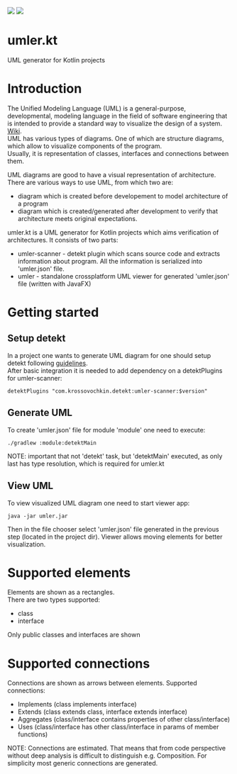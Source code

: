 [![](https://img.shields.io/badge/umler--viewer-v0.1.0-green)](https://github.com/krossovochkin/umler.kt/releases/tag/v0.1.0) [![](https://img.shields.io/badge/umler--scanner-v0.1.0-blue)](https://bintray.com/krossovochkin/umler.kt/umler-scanner)

# umler.kt
UML generator for Kotlin projects

# Introduction
The Unified Modeling Language (UML) is a general-purpose, developmental, modeling language in the field of software engineering that is intended to provide a standard way to visualize the design of a system. [Wiki](https://en.wikipedia.org/wiki/Unified_Modeling_Language).  
UML has various types of diagrams. One of which are structure diagrams, which allow to visualize components of the program.  
Usually, it is representation of classes, interfaces and connections between them.

UML diagrams are good to have a visual representation of architecture.  
There are various ways to use UML, from which two are:
- diagram which is created before developement to model architecture of a program
- diagram which is created/generated after development to verify that architecture meets original expectations.

umler.kt is a UML generator for Kotlin projects which aims verification of architectures.
It consists of two parts:
- umler-scanner - detekt plugin which scans source code and extracts information about program. All the information is serialized into 'umler.json' file.
- umler - standalone crossplatform UML viewer for generated 'umler.json' file (written with JavaFX)

# Getting started

## Setup detekt

In a project one wants to generate UML diagram for one should setup detekt following [guidelines](https://github.com/detekt/detekt).  
After basic integration it is needed to add dependency on a detektPlugins for umler-scanner:

```
detektPlugins "com.krossovochkin.detekt:umler-scanner:$version"
```

## Generate UML

To create 'umler.json' file for module 'module' one need to execute:

```
./gradlew :module:detektMain
```

NOTE: important that not 'detekt' task, but 'detektMain' executed, as only last has type resolution, which is required for umler.kt

## View UML

To view visualized UML diagram one need to start viewer app:

```
java -jar umler.jar
```
Then in the file chooser select 'umler.json' file generated in the previous step (located in the project dir).
Viewer allows moving elements for better visualization.

# Supported elements

Elements are shown as a rectangles.  
There are two types supported:
- class
- interface

Only public classes and interfaces are shown

# Supported connections

Connections are shown as arrows between elements.
Supported connections:
- Implements (class implements interface)
- Extends (class extends class, interface extends interface)
- Aggregates (class/interface contains properties of other class/interface)
- Uses (class/interface has other class/interface in params of member functions)

NOTE: Connections are estimated. That means that from code perspective without deep analysis is difficult to distinguish e.g. Composition. For simplicity most generic connections are generated.
